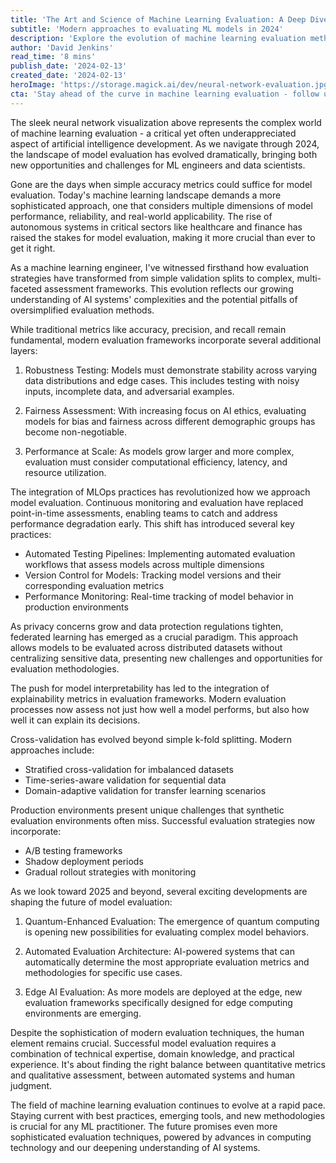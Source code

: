 ```yaml
---
title: 'The Art and Science of Machine Learning Evaluation: A Deep Dive into Model Assessment'
subtitle: 'Modern approaches to evaluating ML models in 2024'
description: 'Explore the evolution of machine learning evaluation methods from simple metrics to sophisticated frameworks. Learn about modern evaluation stacks, MLOps integration, and emerging trends in model assessment for 2024 and beyond.'
author: 'David Jenkins'
read_time: '8 mins'
publish_date: '2024-02-13'
created_date: '2024-02-13'
heroImage: 'https://storage.magick.ai/dev/neural-network-evaluation.jpg'
cta: 'Stay ahead of the curve in machine learning evaluation - follow us on LinkedIn for regular updates on AI best practices and emerging evaluation methodologies!'
---
```


The sleek neural network visualization above represents the complex world of machine learning evaluation - a critical yet often underappreciated aspect of artificial intelligence development. As we navigate through 2024, the landscape of model evaluation has evolved dramatically, bringing both new opportunities and challenges for ML engineers and data scientists.

Gone are the days when simple accuracy metrics could suffice for model evaluation. Today's machine learning landscape demands a more sophisticated approach, one that considers multiple dimensions of model performance, reliability, and real-world applicability. The rise of autonomous systems in critical sectors like healthcare and finance has raised the stakes for model evaluation, making it more crucial than ever to get it right.

As a machine learning engineer, I've witnessed firsthand how evaluation strategies have transformed from simple validation splits to complex, multi-faceted assessment frameworks. This evolution reflects our growing understanding of AI systems' complexities and the potential pitfalls of oversimplified evaluation methods.

While traditional metrics like accuracy, precision, and recall remain fundamental, modern evaluation frameworks incorporate several additional layers:

1. Robustness Testing: Models must demonstrate stability across varying data distributions and edge cases. This includes testing with noisy inputs, incomplete data, and adversarial examples.

2. Fairness Assessment: With increasing focus on AI ethics, evaluating models for bias and fairness across different demographic groups has become non-negotiable.

3. Performance at Scale: As models grow larger and more complex, evaluation must consider computational efficiency, latency, and resource utilization.

The integration of MLOps practices has revolutionized how we approach model evaluation. Continuous monitoring and evaluation have replaced point-in-time assessments, enabling teams to catch and address performance degradation early. This shift has introduced several key practices:

- Automated Testing Pipelines: Implementing automated evaluation workflows that assess models across multiple dimensions
- Version Control for Models: Tracking model versions and their corresponding evaluation metrics
- Performance Monitoring: Real-time tracking of model behavior in production environments

As privacy concerns grow and data protection regulations tighten, federated learning has emerged as a crucial paradigm. This approach allows models to be evaluated across distributed datasets without centralizing sensitive data, presenting new challenges and opportunities for evaluation methodologies.

The push for model interpretability has led to the integration of explainability metrics in evaluation frameworks. Modern evaluation processes now assess not just how well a model performs, but also how well it can explain its decisions.

Cross-validation has evolved beyond simple k-fold splitting. Modern approaches include:

- Stratified cross-validation for imbalanced datasets
- Time-series-aware validation for sequential data
- Domain-adaptive validation for transfer learning scenarios

Production environments present unique challenges that synthetic evaluation environments often miss. Successful evaluation strategies now incorporate:

- A/B testing frameworks
- Shadow deployment periods
- Gradual rollout strategies with monitoring

As we look toward 2025 and beyond, several exciting developments are shaping the future of model evaluation:

1. Quantum-Enhanced Evaluation: The emergence of quantum computing is opening new possibilities for evaluating complex model behaviors.

2. Automated Evaluation Architecture: AI-powered systems that can automatically determine the most appropriate evaluation metrics and methodologies for specific use cases.

3. Edge AI Evaluation: As more models are deployed at the edge, new evaluation frameworks specifically designed for edge computing environments are emerging.

Despite the sophistication of modern evaluation techniques, the human element remains crucial. Successful model evaluation requires a combination of technical expertise, domain knowledge, and practical experience. It's about finding the right balance between quantitative metrics and qualitative assessment, between automated systems and human judgment.

The field of machine learning evaluation continues to evolve at a rapid pace. Staying current with best practices, emerging tools, and new methodologies is crucial for any ML practitioner. The future promises even more sophisticated evaluation techniques, powered by advances in computing technology and our deepening understanding of AI systems.